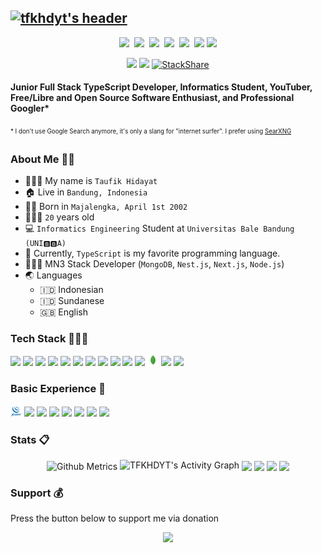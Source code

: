 ## [![tfkhdyt's header](https://i.postimg.cc/WzQ1smNx/new-tfkhdyt-small-banner.jpg)](https://tfkhdyt.my.id/)

<p align=center>
  <a href="https://facebook.com/tfkhdyt142"><img height="28" src="https://upload.wikimedia.org/wikipedia/commons/5/51/Facebook_f_logo_%282019%29.svg"></a>&nbsp;
  <a href="https://twitter.com/tfkhdyt"><img height="28" src="https://upload.wikimedia.org/wikipedia/commons/4/4f/Twitter-logo.svg"></a>&nbsp;
  <a href="https://instagram.com/_tfkhdyt_"><img height="28" src="https://upload.wikimedia.org/wikipedia/commons/e/e7/Instagram_logo_2016.svg"></a>&nbsp;
  <a href="https://youtube.com/tfkhdyt"><img height="28" src="https://upload.wikimedia.org/wikipedia/commons/a/a0/YouTube_social_red_circle_%282017%29.svg"></a>&nbsp;
  <a href="https://t.me/tfkhdyt"><img height="28" src="https://upload.wikimedia.org/wikipedia/commons/8/83/Telegram_2019_Logo.svg"></a>&nbsp;
  <a href="https://www.linkedin.com/mwlite/in/taufik-hidayat-6793aa200"><img height="28" src="https://upload.wikimedia.org/wikipedia/commons/8/81/LinkedIn_icon.svg"></a>
  <a href="https://pddikti.kemdikbud.go.id/data_mahasiswa/QUUyNzdEMjktNDk0Ri00RTlDLUE4NzgtNkUwRDBDRjIxOUNB"><img height="28" src="https://i.postimg.cc/YSB2c3DG/1619598282440.png"></a>
</p>
<p align="center">
  <img src="https://visitor-badge.laobi.icu/badge?page_id=tfkhdyt.tfkhdyt" />
  <a href="https://github.com/tfkhdyt"><img src="https://img.shields.io/github/followers/tfkhdyt?label=followers&style=social"/></a>
  <a href='https://stackshare.io/tfkhdyt/mn3'>
    <img src='http://img.shields.io/badge/tech-stack-0690fa.svg?style=flat' alt='StackShare' />
  </a>
</p>

#### Junior Full Stack TypeScript Developer, Informatics Student, YouTuber, Free/Libre and Open Source Software Enthusiast, and Professional Googler*
<sub><sup>* I don't use Google Search anymore, it's only a slang for "internet surfer". I prefer using <a href="https://paulgo.io">SearXNG</a></sup></sub>

### About Me 👨🏻
  - 👨🏻‍💼 My name is `Taufik Hidayat`
  - 🏠 Live in `Bandung, Indonesia`
  - 👶🏻 Born in `Majalengka, April 1st 2002`
  - 🧍🏻‍♂️ `20` years old
  - 💻 `Informatics Engineering` Student at `Universitas Bale Bandung (UNI🅱️🅱️A)`
  - 🌟 Currently, `TypeScript` is my favorite programming language.
  - 👨🏻‍💻 MN3 Stack Developer (`MongoDB`, `Nest.js`, `Next.js`, `Node.js`)
  - 🌏 Languages
    - 🇮🇩 Indonesian
    - 🇮🇩 Sundanese
    - 🇬🇧 English

### Tech Stack 👨🏻‍💻
<span>
  <img src="https://upload.wikimedia.org/wikipedia/commons/9/99/Unofficial_JavaScript_logo_2.svg" height="18" />    
  <img src="https://upload.wikimedia.org/wikipedia/commons/4/4c/Typescript_logo_2020.svg" height="18" />
  <img src="https://www.vectorlogo.zone/logos/reactjs/reactjs-icon.svg" height="18" />
  <img src="https://raw.githubusercontent.com/reduxjs/redux/master/logo/logo.svg" height="18" />
  <img src="https://upload.wikimedia.org/wikipedia/commons/1/10/Cib-next-js_%28CoreUI_Icons_v1.0.0%29.svg" height="18" />
  <img src="https://upload.wikimedia.org/wikipedia/commons/d/d5/Tailwind_CSS_Logo.svg" height="18" />
  <img src="https://upload.wikimedia.org/wikipedia/commons/b/b2/Bootstrap_logo.svg" height="18" />
  <img src="https://www.vectorlogo.zone/logos/nodejs/nodejs-icon.svg" height="18" />
  <img src="https://uxwing.com/wp-content/themes/uxwing/download/10-brands-and-social-media/expressjs.svg" height="18" />
  <img src="https://docs.nestjs.com/assets/logo-small.svg" height="18" />
  <img src="https://telegraf.js.org/media/logo.svg" height="18" />
  <img src="images/icons/mongo.svg" height="18"/>
  <img src="https://mariadb.com/wp-content/uploads/2019/11/mariadb-logo-vertical_blue.svg" height="18"/>
  <img src="https://www.vectorlogo.zone/logos/postgresql/postgresql-icon.svg" height="18" />
</span>

### Basic Experience 📖
<span>
  <img src="images/icons/jquery.svg" height="18" />
  <img src="https://raw.githubusercontent.com/tfkhdyt/web-portfolio/main/public/icons/java.svg" height="18" />
  <img src="https://upload.wikimedia.org/wikipedia/commons/c/c3/Python-logo-notext.svg" height="18" />
  <img src="https://upload.wikimedia.org/wikipedia/commons/1/18/ISO_C%2B%2B_Logo.svg" height="18" />
  <img src="https://upload.wikimedia.org/wikipedia/commons/2/27/PHP-logo.svg" height="18" />
  <img src="https://wiki.freepascal.org/images/f/fd/Lazarus-icons-lpr-proposal-bpsoftware.png" height="18" />
  <img src="https://cdn.worldvectorlogo.com/logos/go-logo-1.svg" height="18" />
  <img src="https://upload.wikimedia.org/wikipedia/commons/d/d5/Rust_programming_language_black_logo.svg" height="18" />
</span>

### Stats 📋
<p align="center">
  <img align="center" src="https://metrics.lecoq.io/tfkhdyt" alt="Github Metrics" />
  <img alt="TFKHDYT's Activity Graph" src="https://activity-graph.herokuapp.com/graph?username=tfkhdyt&bg_color=1A1B27&color=70A4FC&line=70A4FC&point=FFFFFF&hide_border=true&" />
  <img align="center" src="https://github-profile-summary-cards.vercel.app/api/cards/profile-details?username=tfkhdyt&theme=github_dark" />
  <img align="center" src="https://github-readme-stats.vercel.app/api?username=tfkhdyt&show_icons=true&theme=tokyonight&include_all_commits=true&count_private=true" />
  <img align="center" src="https://github-readme-streak-stats.herokuapp.com/?user=tfkhdyt&count_private=true&theme=tokyonight" />
  <img align="center" src="https://github-readme-stats.vercel.app/api/top-langs/?username=tfkhdyt&langs_count=10&theme=tokyonight&layout=compact&hide=css,scss,less,html,hack" />
</p>

### Support 💰
Press the button below to support me via donation

<p align="center">
  <a href="https://donate.tfkhdyt.my.id/">
    <img src="https://i.postimg.cc/jjRDbZQx/1621036430601.png" width="125px">
  </a>
</p>
